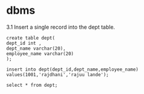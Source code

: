 # dbms


3.1 Insert a single record into the dept table. 
```
create table dept(
dept_id int ,
dept_name varchar(20),
employee_name varchar(20)
);

insert into dept(dept_id,dept_name,employee_name) values(1001,'rajdhani','rajuu lande');

select * from dept;
```

